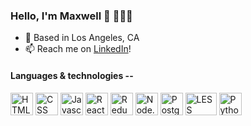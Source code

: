 ### Hello, I'm Maxwell 👋 👨🏻‍💻

- <span>📍 </span> Based in Los Angeles, CA
- <span>📫  </span> Reach me on <a href="https://www.linkedin.com/in/maxwellstofman/"> LinkedIn</a>!
<!--
**mxhs/mxhs** is a ✨ _special_ ✨ repository because its `README.md` (this file) appears on your GitHub profile.

Here are some ideas to get you started:

- 🔭 I’m currently working on ...
- 🌱 I’m currently learning ...
- 👯 I’m looking to collaborate on ...
- 🤔 I’m looking for help with ...
- 💬 Ask me about ...

- 😄 Pronouns: ...
- ⚡ Fun fact: ...
-->
#### Languages & technologies --
<img src=https://btwicode.com/static/media/html_icon.005cdc3d.svg height=36px width=36px alt="HTML"/> <img src=https://btwicode.com/static/media/css_icon.fa6ed3fc.svg height=36px width=36px alt="CSS"/> <img src=https://btwicode.com/static/media/javascript_icon.cf1d1d89.svg height=36px width=36px alt="Javascript"/> <img src=https://btwicode.com/static/media/react_icon.d4ed2b3d.svg height=36px width=36px alt="React"/> <img src=https://btwicode.com/static/media/redux_icon.85772647.svg height=36px width=36px alt="Redux"/> <img src=https://btwicode.com/static/media/node.js_icon.b337a2fb.svg height=36px width=36px alt="Node.js"/> <img src=https://wiki.postgresql.org/images/thumb/a/a4/PostgreSQL_logo.3colors.svg/540px-PostgreSQL_logo.3colors.svg.png height=36px width=36px alt="PostgreSQL"/> <img src=https://btwicode.com/static/media/less_icon.96aeab1f.svg height=36px width=50px alt="LESS"/> <img src=https://btwicode.com/static/media/python_icon.a029eeeb.svg height=36px width=36px alt="Python"/>

